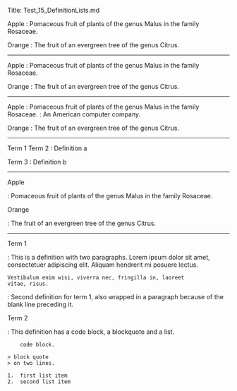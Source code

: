 ﻿Title: Test_15_DefinitionLists.md

Apple
:   Pomaceous fruit of plants of the genus Malus in
    the family Rosaceae.

Orange
:   The fruit of an evergreen tree of the genus Citrus.

----------------

Apple
:   Pomaceous fruit of plants of the genus Malus in
the family Rosaceae.

Orange
:   The fruit of an evergreen tree of the genus Citrus.

----------------

Apple
:   Pomaceous fruit of plants of the genus Malus in
    the family Rosaceae.
:   An American computer company.

Orange
:   The fruit of an evergreen tree of the genus Citrus.

-----------------------

Term 1
Term 2
:   Definition a

Term 3
:   Definition b

---------------------------

Apple

:   Pomaceous fruit of plants of the genus Malus in
    the family Rosaceae.

Orange

:    The fruit of an evergreen tree of the genus Citrus.

-----------------------

Term 1

:   This is a definition with two paragraphs. Lorem ipsum
    dolor sit amet, consectetuer adipiscing elit. Aliquam
    hendrerit mi posuere lectus.

    Vestibulum enim wisi, viverra nec, fringilla in, laoreet
    vitae, risus.

:   Second definition for term 1, also wrapped in a paragraph
    because of the blank line preceding it.

Term 2

:   This definition has a code block, a blockquote and a list.

        code block.

    > block quote
    > on two lines.

    1.  first list item
    2.  second list item
